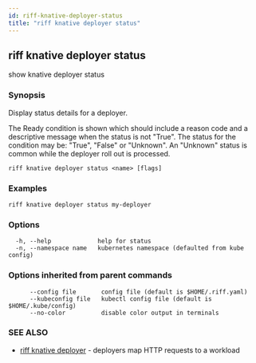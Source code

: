 ```yaml
---
id: riff-knative-deployer-status
title: "riff knative deployer status"
---
```

## riff knative deployer status

show knative deployer status

### Synopsis

Display status details for a deployer.

The Ready condition is shown which should include a reason code and a
descriptive message when the status is not "True". The status for the condition
may be: "True", "False" or "Unknown". An "Unknown" status is common while the
deployer roll out is processed.

```
riff knative deployer status <name> [flags]
```

### Examples

```
riff knative deployer status my-deployer
```

### Options

```
  -h, --help             help for status
  -n, --namespace name   kubernetes namespace (defaulted from kube config)
```

### Options inherited from parent commands

```
      --config file       config file (default is $HOME/.riff.yaml)
      --kubeconfig file   kubectl config file (default is $HOME/.kube/config)
      --no-color          disable color output in terminals
```

### SEE ALSO

* [riff knative deployer](riff_knative_deployer.md)	 - deployers map HTTP requests to a workload

